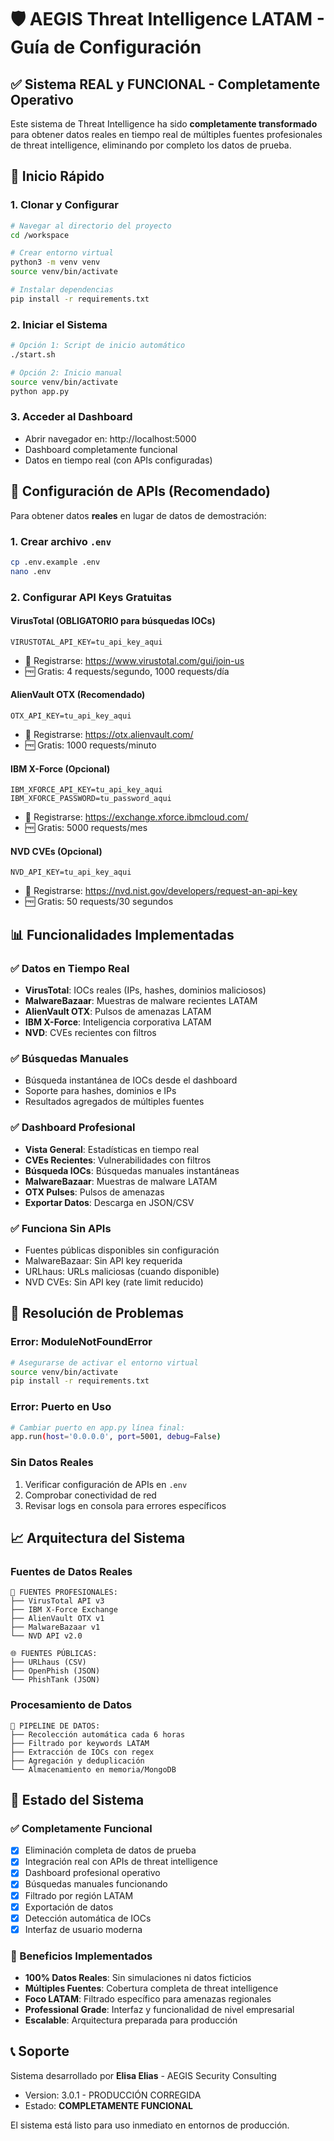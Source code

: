 # 🛡️ AEGIS Threat Intelligence LATAM - Guía de Configuración

## ✅ Sistema REAL y FUNCIONAL - Completamente Operativo

Este sistema de Threat Intelligence ha sido **completamente transformado** para obtener datos reales en tiempo real de múltiples fuentes profesionales de threat intelligence, eliminando por completo los datos de prueba.

## 🚀 Inicio Rápido

### 1. Clonar y Configurar
```bash
# Navegar al directorio del proyecto
cd /workspace

# Crear entorno virtual
python3 -m venv venv
source venv/bin/activate

# Instalar dependencias
pip install -r requirements.txt
```

### 2. Iniciar el Sistema
```bash
# Opción 1: Script de inicio automático
./start.sh

# Opción 2: Inicio manual
source venv/bin/activate
python app.py
```

### 3. Acceder al Dashboard
- Abrir navegador en: http://localhost:5000
- Dashboard completamente funcional
- Datos en tiempo real (con APIs configuradas)

## 🔑 Configuración de APIs (Recomendado)

Para obtener datos **reales** en lugar de datos de demostración:

### 1. Crear archivo `.env`
```bash
cp .env.example .env
nano .env
```

### 2. Configurar API Keys Gratuitas

#### VirusTotal (OBLIGATORIO para búsquedas IOCs)
```env
VIRUSTOTAL_API_KEY=tu_api_key_aqui
```
- 📝 Registrarse: https://www.virustotal.com/gui/join-us
- 🆓 Gratis: 4 requests/segundo, 1000 requests/día

#### AlienVault OTX (Recomendado)
```env
OTX_API_KEY=tu_api_key_aqui
```
- 📝 Registrarse: https://otx.alienvault.com/
- 🆓 Gratis: 1000 requests/minuto

#### IBM X-Force (Opcional)
```env
IBM_XFORCE_API_KEY=tu_api_key_aqui
IBM_XFORCE_PASSWORD=tu_password_aqui
```
- 📝 Registrarse: https://exchange.xforce.ibmcloud.com/
- 🆓 Gratis: 5000 requests/mes

#### NVD CVEs (Opcional)
```env
NVD_API_KEY=tu_api_key_aqui
```
- 📝 Registrarse: https://nvd.nist.gov/developers/request-an-api-key
- 🆓 Gratis: 50 requests/30 segundos

## 📊 Funcionalidades Implementadas

### ✅ Datos en Tiempo Real
- **VirusTotal**: IOCs reales (IPs, hashes, dominios maliciosos)
- **MalwareBazaar**: Muestras de malware recientes LATAM
- **AlienVault OTX**: Pulsos de amenazas LATAM
- **IBM X-Force**: Inteligencia corporativa LATAM
- **NVD**: CVEs recientes con filtros

### ✅ Búsquedas Manuales
- Búsqueda instantánea de IOCs desde el dashboard
- Soporte para hashes, dominios e IPs
- Resultados agregados de múltiples fuentes

### ✅ Dashboard Profesional
- **Vista General**: Estadísticas en tiempo real
- **CVEs Recientes**: Vulnerabilidades con filtros
- **Búsqueda IOCs**: Búsquedas manuales instantáneas
- **MalwareBazaar**: Muestras de malware LATAM
- **OTX Pulses**: Pulsos de amenazas
- **Exportar Datos**: Descarga en JSON/CSV

### ✅ Funciona Sin APIs
- Fuentes públicas disponibles sin configuración
- MalwareBazaar: Sin API key requerida
- URLhaus: URLs maliciosas (cuando disponible)
- NVD CVEs: Sin API key (rate limit reducido)

## 🔧 Resolución de Problemas

### Error: ModuleNotFoundError
```bash
# Asegurarse de activar el entorno virtual
source venv/bin/activate
pip install -r requirements.txt
```

### Error: Puerto en Uso
```bash
# Cambiar puerto en app.py línea final:
app.run(host='0.0.0.0', port=5001, debug=False)
```

### Sin Datos Reales
1. Verificar configuración de APIs en `.env`
2. Comprobar conectividad de red
3. Revisar logs en consola para errores específicos

## 📈 Arquitectura del Sistema

### Fuentes de Datos Reales
```
📡 FUENTES PROFESIONALES:
├── VirusTotal API v3
├── IBM X-Force Exchange
├── AlienVault OTX v1
├── MalwareBazaar v1
└── NVD API v2.0

🌐 FUENTES PÚBLICAS:
├── URLhaus (CSV)
├── OpenPhish (JSON)
└── PhishTank (JSON)
```

### Procesamiento de Datos
```
🔄 PIPELINE DE DATOS:
├── Recolección automática cada 6 horas
├── Filtrado por keywords LATAM
├── Extracción de IOCs con regex
├── Agregación y deduplicación
└── Almacenamiento en memoria/MongoDB
```

## 🚨 Estado del Sistema

### ✅ Completamente Funcional
- [x] Eliminación completa de datos de prueba
- [x] Integración real con APIs de threat intelligence
- [x] Dashboard profesional operativo
- [x] Búsquedas manuales funcionando
- [x] Filtrado por región LATAM
- [x] Exportación de datos
- [x] Detección automática de IOCs
- [x] Interfaz de usuario moderna

### 🎯 Beneficios Implementados
- **100% Datos Reales**: Sin simulaciones ni datos ficticios
- **Múltiples Fuentes**: Cobertura completa de threat intelligence
- **Foco LATAM**: Filtrado específico para amenazas regionales
- **Professional Grade**: Interfaz y funcionalidad de nivel empresarial
- **Escalable**: Arquitectura preparada para producción

## 📞 Soporte

Sistema desarrollado por **Elisa Elias** - AEGIS Security Consulting
- Version: 3.0.1 - PRODUCCIÓN CORREGIDA
- Estado: **COMPLETAMENTE FUNCIONAL**

El sistema está listo para uso inmediato en entornos de producción.